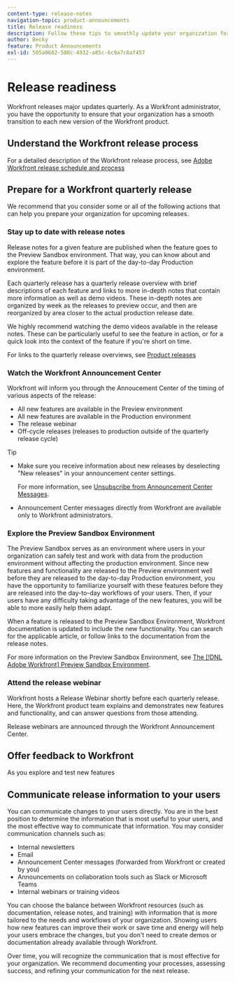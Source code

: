 ```yaml
---
content-type: release-notes
navigation-topic: product-announcements
title: Release readiness
description: Follow these tips to smoothly update your organization for each new Workfront release.
author: Becky
feature: Product Announcements
exl-id: 505a9602-580c-4932-a85c-6c9a7c8af457
---
```

# Release readiness

Workfront releases major updates quarterly. As a Workfront administrator, you have the opportunity to ensure that your organization has a smooth transition to each new version of the Workfront product. 

## Understand the Workfront release process

For a detailed description of the Workfront release process, see [Adobe Workfront release schedule and process](workfront-release-schedule.md)

## Prepare for a Workfront quarterly release

We recommend that you consider some or all of the following actions that can help you prepare your organization for upcoming releases.

<!--Add TOC-->

### Stay up to date with release notes

Release notes for a given feature are published when the feature goes to the Preview Sandbox environment. That way, you can know about and explore the feature before it is part of the day-to-day Production environment.

Each quarterly release has a quarterly release overview with brief descriptions of each feature and links to more in-depth notes that contain more information as well as demo videos. These in-depth notes are organized by week as the releases to preview occur, and then are reorganized by area closer to the actual production release date. 

We highly recommend watching the demo videos available in the release notes. These can be particularly useful to see the feature in action, or for a quick look into the context of the feature if you're short on time.

For links to the quarterly release overviews, see [Product releases](product-releases.md)

### Watch the Workfront Announcement Center

Workfront will inform you through the Annoucement Center of the timing of various aspects of the release:

* All new features are available in the Preview environment
* All new features are available in the Production environment
* The release webinar
* Off-cycle releases (releases to production outside of the quarterly release cycle)

>[!TIP]
>
>* Make sure you receive information about new releases by deselecting "New releases" in your announcement center settings. 
>
>   For more information, see [Unsubscribe from Announcement Center Messages](../announcements/unsubscribe-from-ac-messages.md).
>
>* Announcement Center messages directly from Workfront are available only to Workfront administrators.

### Explore the Preview Sandbox Environment

The Preview Sandbox serves as an environment where users in your organization can safely test and work with data from the production environment without affecting the production environment. Since new features and functionality are released to the Preview environment well before they are released to the day-to-day Production environment, you have the opportunity to familiarize yourself with these features before they are released into the day-to-day workflows of your users. Then, if your users have any difficulty taking advantage of the new features, you will be able to more easily help them adapt. 

When a feature is released to the Preview Sandbox Environment, Workfront documentation is updated to include the new functionality. You can search for the applicable article, or follow links to the documentation from the release notes.

For more information on the Preview Sandbox Environment, see [The [!DNL Adobe Workfront] Preview Sandbox Environment](../../administration-and-setup/set-up-workfront/workfront-testing-environments/wf-preview-sandbox-environment.md).

### Attend the release webinar

Workfront hosts a Release Webinar shortly before each quarterly release. Here, the Workfront product team explains and demonstrates new features and functionality, and can answer questions from those attending.

Release webinars are announced through the Workfront Announcement Center. 

<!--

Release notes
announcement center (admins only)
demo videos (Csll out specifically to take advantage especially if time is short)
Release webinar (announcement center and community and where else? marketing email separate from AC?)
preview - if you like earlier access to features of interest, you may consider beta or alpha programs

-->

## Offer feedback to Workfront

As you explore and test new features

## Communicate release information to your users

You can communicate changes to your users directly. You are in the best position to determine the information that is most useful to your users, and the most effective way to communicate that information. You may consider communication channels such as:

* Internal newsletters 
* Email
* Announcement Center messages (forwarded from Workfront or created by you)
* Announcements on collaboration tools such as Slack or Microsoft Teams
* Internal webinars or training videos

You can choose the balance between Workfront resources (such as documentation, release notes, and training) with information that is more tailored to the needs and workflows of your organization. Showing users how new features can improve their work or save time and energy will help your users embrace the changes, but you don't need to create demos or documentation already available through Workfront.

Over time, you will recognize the communication that is most effective for your organization. We recommend documenting your processes, assessing success, and refining your communication for the next release.
